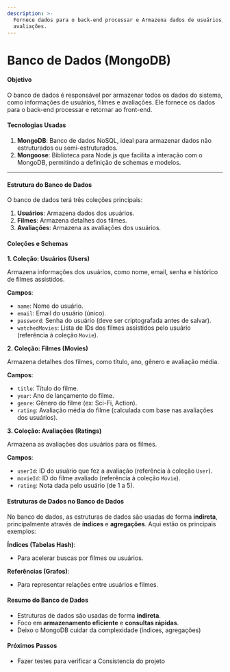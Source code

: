 ```yaml
---
description: >-
  Fornece dados para o back-end processar e Armazena dados de usuários, filmes e
  avaliações.
---
```


# Banco de Dados (MongoDB)

#### **Objetivo**

O banco de dados é responsável por armazenar todos os dados do sistema, como informações de usuários, filmes e avaliações. Ele fornece os dados para o back-end processar e retornar ao front-end.



#### **Tecnologias Usadas**

1. **MongoDB**: Banco de dados NoSQL, ideal para armazenar dados não estruturados ou semi-estruturados.
2. **Mongoose**: Biblioteca para Node.js que facilita a interação com o MongoDB, permitindo a definição de schemas e modelos.

***

#### **Estrutura do Banco de Dados**

O banco de dados terá três coleções principais:

1. **Usuários**: Armazena dados dos usuários.
2. **Filmes**: Armazena detalhes dos filmes.
3. **Avaliações**: Armazena as avaliações dos usuários.

#### **Coleções e Schemas**

**1. Coleção: Usuários (Users)**

Armazena informações dos usuários, como nome, email, senha e histórico de filmes assistidos.

**Campos**:

* `name`: Nome do usuário.
* `email`: Email do usuário (único).
* `password`: Senha do usuário (deve ser criptografada antes de salvar).
* `watchedMovies`: Lista de IDs dos filmes assistidos pelo usuário (referência à coleção `Movie`).

**2. Coleção: Filmes (Movies)**

Armazena detalhes dos filmes, como título, ano, gênero e avaliação média.

**Campos**:

* `title`: Título do filme.
* `year`: Ano de lançamento do filme.
* `genre`: Gênero do filme (ex: Sci-Fi, Action).
* `rating`: Avaliação média do filme (calculada com base nas avaliações dos usuários).

**3. Coleção: Avaliações (Ratings)**

Armazena as avaliações dos usuários para os filmes.

**Campos**:

* `userId`: ID do usuário que fez a avaliação (referência à coleção `User`).
* `movieId`: ID do filme avaliado (referência à coleção `Movie`).
* `rating`: Nota dada pelo usuário (de 1 a 5).

#### **Estruturas de Dados no Banco de Dados**

No banco de dados, as estruturas de dados são usadas de forma **indireta**, principalmente através de **índices** e **agregações**. Aqui estão os principais exemplos:



**Índices (Tabelas Hash)**:

* Para acelerar buscas por filmes ou usuários.

**Referências (Grafos)**:

* Para representar relações entre usuários e filmes.

#### **Resumo do Banco de Dados**

* Estruturas de dados são usadas de forma **indireta**.
* Foco em **armazenamento eficiente** e **consultas rápidas**.
* Deixo o MongoDB cuidar da complexidade (índices, agregações)

#### **Próximos Passos**

* Fazer testes para verificar a Consistencia do projeto
